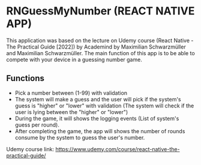 # RNGuessMyNumber (REACT NATIVE APP)

This application was based on the lecture on Udemy course (React Native - The Practical Guide [2022]) by Academind by Maximilian Schwarzmüller 
and Maximilian Schwarzmüller. The main function of this app is to be able to compete with your device in a guessing number game.

## Functions
- Pick a number between (1-99) with validation
- The system will make a guess and the user will pick if the system's guess is "higher" or "lower" with validation 
(The system will check if the user is lying between the "higher" or "lower")
- During the game, it will shows the logging events (List of system's guess per round).
- After completing the game, the app will shows the number of rounds consume by the system to guess the user's number.

Udemy course link: https://www.udemy.com/course/react-native-the-practical-guide/

